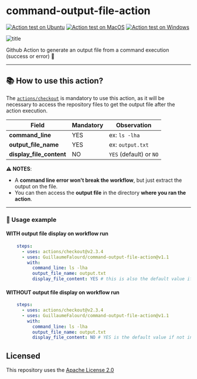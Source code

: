 # command-output-file-action

[![Action test on Ubuntu](https://github.com/GuillaumeFalourd/command-output-file-action/actions/workflows/ubuntu_test_command_output.yml/badge.svg)](https://github.com/GuillaumeFalourd/command-output-file-action/actions/workflows/ubuntu_test_command_output.yml) [![Action test on MacOS](https://github.com/GuillaumeFalourd/command-output-file-action/actions/workflows/macos_test_command_output.yml/badge.svg)](https://github.com/GuillaumeFalourd/command-output-file-action/actions/workflows/macos_test_command_output.yml) [![Action test on Windows](https://github.com/GuillaumeFalourd/command-output-file-action/actions/workflows/windows_test_command_output.yml/badge.svg)](https://github.com/GuillaumeFalourd/command-output-file-action/actions/workflows/windows_test_command_output.yml)

![title](https://user-images.githubusercontent.com/22433243/122457400-fcde6c80-cf84-11eb-8ff3-65264e80c222.png)

Github Action to generate an output file from a command execution (success or error) 📝

* * *

## 📚 How to use this action?

The [`actions/checkout`](https://github.com/actions/checkout) is mandatory to use this action, as it will be necessary to access the repository files to get the output file after the action execution.

Field | Mandatory | Observation
------------ | ------------  | -------------
**command_line** | YES | ex: `ls -lha`
**output_file_name** | YES | ex: `output.txt`
**display_file_content** | NO | `YES` (default) or `NO`

**⚠️ NOTES**:

- A **command line error won't break the workflow**, but just extract the output on the file.
- You can then access the **output file** in the directory **where you ran the action**.

 * * *

### 📝 Usage example

#### WITH output file display on workflow run

```yaml
    steps:
      - uses: actions/checkout@v2.3.4
      - uses: GuillaumeFalourd/command-output-file-action@v1.1
        with:
          command_line: ls -lha
          output_file_name: output.txt
          display_file_content: YES # this is also the default value if not informed
```

#### WITHOUT output file display on workflow run

```yaml
    steps:
      - uses: actions/checkout@v2.3.4
      - uses: GuillaumeFalourd/command-output-file-action@v1.1
        with:
          command_line: ls -lha
          output_file_name: output.txt
          display_file_content: NO # YES is the default value if not informed
```

## Licensed

This repository uses the [Apache License 2.0](https://github.com/GuillaumeFalourd/aws-cliaction/blob/main/LICENSE)
